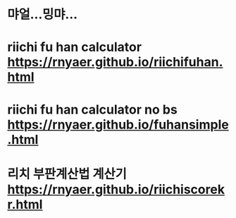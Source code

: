 # 먀얼...밍먀...
# riichi fu han calculator https://rnyaer.github.io/riichifuhan.html 
# riichi fu han calculator no bs https://rnyaer.github.io/fuhansimple.html
# 리치 부판계산법 계산기 https://rnyaer.github.io/riichiscorekr.html
